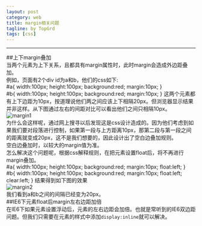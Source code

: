 ```yaml
---
layout: post
category: web
title: margin相关问题
tagline: by TopGrd
tags: [css]
---  
```


---  

<!--more-->  

##上下margin叠加  
  当两个元素为上下关系，且都具有margin属性时，此时margin会造成外边距叠加。  
  例如，页面有2个div id为a和b，他们的css如下:  
	#a{
    	width:100px;
		height:100px;
		background:red;
		margin:10px;
    }  
    #b{
    	width:100px;
		height:100px;
		background:red;
		margin:10px;
    }
  这两个元素都有上下边距为10px，按道理说他们两之间应该上下相隔20px。但浏览器显示结果并非这样。从下图通过左右的间距对比可以看出他们之间只相隔10px。  
  ![margin1](/assets/themes/Snail/img/margin1.jpg)   
  为什么会这样呢，通过网上搜寻以后发现这是css设计造成的。因为他们考虑到如果我们要对段落进行控制，如果第一段与上方距离10px，那第二段与第一段之间的距离就变成20px，这不是我们想要的，因此设计出了空白边叠加规则。  
  空白边叠加时，以较大的margin值为准。  
  怎么解决这个问题呢，根据css解释规则，在把元素设置float后，将不再进行margin叠加。  
  	#a{
    	width:100px;
		height:100px;
		background:red;
		margin:10px;
        float:left;
    }  
    #b{
    	width:100px;
		height:100px;
		background:red;
		margin:10px;
        float:left;
        clear:left;
    }
 结果得到如下图的效果   
 ![margin2](/assets/themes/Snail/img/margin2.jpg)    
 我们看到a和b之间的间隔已经变为20px。   
 ##IE6下元素float后margin左右边距加倍  
 在IE6下如果元素设置浮动后，元素的左右边距会加倍。也就是常听到的IE6双边距问题。但我们只需要在元素的样式中添加`display:inline`就可以解决。  
 